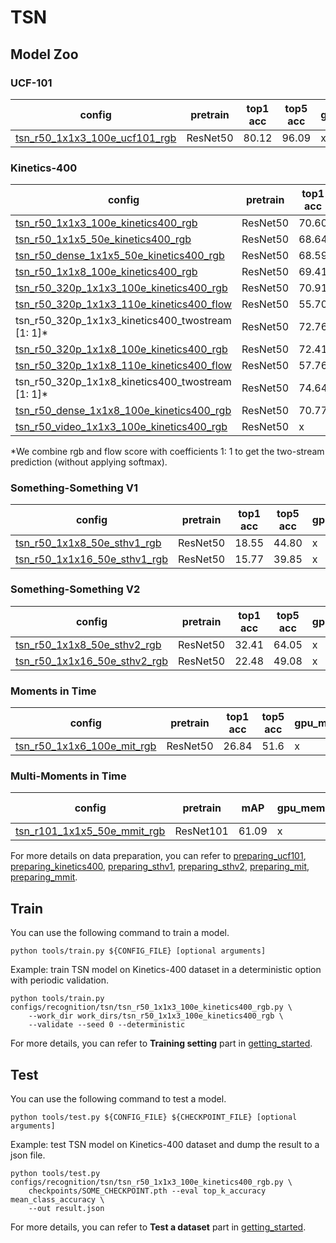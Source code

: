 # TSN

## Model Zoo

### UCF-101

|config | pretrain | top1 acc| top5 acc | gpu_mem(M) | iter time(s) | ckpt | log|
|-|-|-|-|-|-|-|-|
|[tsn_r50_1x1x3_100e_ucf101_rgb](/configs/recognition/tsn/tsn_r50_1x1x3_80e_ucf101_rgb.py) | ResNet50 |80.12|96.09| x | x | [ckpt]() | [log]()|

### Kinetics-400

|config | pretrain | top1 acc| top5 acc | gpu_mem(M) | iter time(s) | ckpt | log|
|-|-|-|-|-|-|-|-|
|[tsn_r50_1x1x3_100e_kinetics400_rgb](/configs/recognition/tsn/tsn_r50_1x1x3_100e_kinetics400_rgb.py) | ResNet50 |70.60|89.26| x | x | [ckpt]() | [log]()|
|[tsn_r50_1x1x5_50e_kinetics400_rgb](/configs/recognition/tsn/tsn_r50_1x1x5_50e_kinetics400_rgb.py) | ResNet50 |68.64|88.19| x | x | [ckpt]() | [log]()|
|[tsn_r50_dense_1x1x5_50e_kinetics400_rgb](/configs/recognition/tsn/tsn_r50_dense_1x1x5_100e_kinetics400_rgb.py) | ResNet50 |68.59|88.31| x | x | [ckpt]() | [log]()|
|[tsn_r50_1x1x8_100e_kinetics400_rgb](/configs/recognition/tsn/tsn_r50_1x1x8_100e_kinetics400_rgb.py) | ResNet50 |69.41|88.37| x | x | [ckpt]() | [log]()|
|[tsn_r50_320p_1x1x3_100e_kinetics400_rgb](/configs/recognition/tsn/tsn_r50_320p_1x1x3_100e_kinetics400_rgb.py) | ResNet50 |70.91|89.51| 8344 | x | [ckpt]() | [log]() |
|[tsn_r50_320p_1x1x3_110e_kinetics400_flow](/configs/recognition/tsn/tsn_r50_320p_1x1x3_110e_kinetics400_flow.py) | ResNet50 |55.70|79.85| 8471 | x | [ckpt]() | [log]() |
|tsn_r50_320p_1x1x3_kinetics400_twostream [1: 1]* | ResNet50 |72.76|90.52| x | x | x | x |
|[tsn_r50_320p_1x1x8_100e_kinetics400_rgb](/configs/recognition/tsn/tsn_r50_320p_1x1x8_100e_kinetics400_rgb.py) | ResNet50 |72.41|90.55| 8344       | x | [ckpt]() | [log]() |
|[tsn_r50_320p_1x1x8_110e_kinetics400_flow](/configs/recognition/tsn/tsn_r50_320p_1x1x8_110e_kinetics400_flow.py) | ResNet50 |57.76|80.99| 8473 | x | [ckpt]() | [log]() |
|tsn_r50_320p_1x1x8_kinetics400_twostream [1: 1]* | ResNet50 |74.64|91.77| x | x | x | x |
|[tsn_r50_dense_1x1x8_100e_kinetics400_rgb](/configs/recognition/tsn/tsn_r50_dense_1x1x8_100e_kinetics400_rgb.py) | ResNet50 |70.77|89.3| x | x | [ckpt]() | [log]()|
|[tsn_r50_video_1x1x3_100e_kinetics400_rgb](/configs/recognition/tsn/tsn_r50_video_1x1x3_100e_kinetics400_rgb.py) | ResNet50 | x | x | x | x | [ckpt]() | [log]()|

*We combine rgb and flow score with coefficients 1: 1 to get the two-stream prediction (without applying softmax).

### Something-Something V1

|config | pretrain | top1 acc| top5 acc | gpu_mem(M) | iter time(s) | ckpt | log|
|-|-|-|-|-|-|-|-|
|[tsn_r50_1x1x8_50e_sthv1_rgb](/configs/recognition/tsn/tsn_r50_1x1x8_50e_sthv1_rgb.py) | ResNet50 |18.55|44.80| x | x | [ckpt]() | [log]()|
|[tsn_r50_1x1x16_50e_sthv1_rgb](/configs/recognition/tsn/tsn_r50_1x1x16_50e_sthv1_rgb.py) | ResNet50 |15.77|39.85| x | x | [ckpt]() | [log]()|

### Something-Something V2

|config | pretrain | top1 acc| top5 acc | gpu_mem(M) | iter time(s) | ckpt | log|
|-|-|-|-|-|-|-|-|
|[tsn_r50_1x1x8_50e_sthv2_rgb](/configs/recognition/tsn/tsn_r50_1x1x8_50e_sthv2_rgb.py) | ResNet50 |32.41|64.05| x | x | [ckpt]() | [log]()|
|[tsn_r50_1x1x16_50e_sthv2_rgb](/configs/recognition/tsn/tsn_r50_1x1x16_50e_sthv2_rgb.py) | ResNet50 |22.48|49.08| x | x | [ckpt]() | [log]()|

### Moments in Time

|config | pretrain | top1 acc| top5 acc | gpu_mem(M) | iter time(s) | ckpt | log|
|-|-|-|-|-|-|-|-|
|[tsn_r50_1x1x6_100e_mit_rgb](/configs/recognition/tsn/tsn_r50_1x1x6_100e_mit_rgb.py) | ResNet50 |26.84|51.6| x | x | [ckpt]() | [log]()|

### Multi-Moments in Time

|config | pretrain | mAP| gpu_mem(M) | iter time(s) | ckpt | log|
|-|-|-|-|-|-|-|
|[tsn_r101_1x1x5_50e_mmit_rgb](/configs/recognition/tsn/tsn_r101_1x1x5_50e_mmit_rgb.py) | ResNet101 |61.09| x | x | [ckpt]() | [log]()|

For more details on data preparation, you can refer to [preparing_ucf101](/tools/data/ucf101/preparing_ucf101.md),
[preparing_kinetics400](/tools/data/kinetics400/preparing_kinetics400.md), [preparing_sthv1](/tools/data/sthv1/preparing_sthv1.md),
[preparing_sthv2](/tools/data/sthv2/preparing_sthv2.md), [preparing_mit](/tools/data/mit/preparing_mit.md),
[preparing_mmit](/tools/data/mmit/preparing_mmit.md).

## Train

You can use the following command to train a model.
```shell
python tools/train.py ${CONFIG_FILE} [optional arguments]
```

Example: train TSN model on Kinetics-400 dataset in a deterministic option with periodic validation.
```shell
python tools/train.py configs/recognition/tsn/tsn_r50_1x1x3_100e_kinetics400_rgb.py \
    --work_dir work_dirs/tsn_r50_1x1x3_100e_kinetics400_rgb \
    --validate --seed 0 --deterministic
```

For more details, you can refer to **Training setting** part in [getting_started](/docs/getting_started.md).

## Test

You can use the following command to test a model.
```shell
python tools/test.py ${CONFIG_FILE} ${CHECKPOINT_FILE} [optional arguments]
```

Example: test TSN model on Kinetics-400 dataset and dump the result to a json file.
```shell
python tools/test.py configs/recognition/tsn/tsn_r50_1x1x3_100e_kinetics400_rgb.py \
    checkpoints/SOME_CHECKPOINT.pth --eval top_k_accuracy mean_class_accuracy \
    --out result.json
```

For more details, you can refer to **Test a dataset** part in [getting_started](/docs/getting_started.md).
